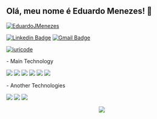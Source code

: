 <h2>Olá, meu nome é Eduardo Menezes! 👋</h2>

[![EduardoJMenezes](https://github-readme-stats.vercel.app/api?username=EduardoJMenezes&theme=tokyonight)](https://github.com/anuraghazra/github-readme-stats)

[![Linkedin Badge](https://img.shields.io/badge/-EduardoMenezes-blue?style=flat-square&logo=Linkedin&logoColor=white&link=https://www.linkedin.com/in/rebeca-albuquerquew//)](https://www.linkedin.com/in/eduardo-menezes-b25a40218/) [![Gmail Badge](https://img.shields.io/badge/-eduardojmenezesv@gmail.com-c14438?style=flat-square&logo=Gmail&logoColor=white&link=mailto:eduardojmenezesv@gmail.com)](mailto:rebecalbuq0@gmail.com)


[![iuricode](https://github-readme-stats.vercel.app/api/top-langs/?username=EduardoJMenezes&hide=html&layout=compact&theme=tokyonight)](https://github.com/anuraghazra/github-readme-stats)

<h>- Main Technology</h>

<img src="https://img.shields.io/badge/TypeScript-007ACC?style=for-the-badge&logo=typescript&logoColor=white"> <img src="https://img.shields.io/badge/JavaScript-F7DF1E?style=for-the-badge&logo=javascript&logoColor=black"> <img src="https://img.shields.io/badge/Node.js-43853D?style=for-the-badge&logo=node.js&logoColor=white"> <img src="https://img.shields.io/badge/React-20232A?style=for-the-badge&logo=react&logoColor=61DAFB"> <img src="https://img.shields.io/badge/HTML5-E34F26?style=for-the-badge&logo=html5&logoColor=white"> <img src="https://img.shields.io/badge/CSS3-1572B6?style=for-the-badge&logo=css3&logoColor=white"> 

<h>- Another Technologies</h>

<img src="https://img.shields.io/badge/Python-3776AB?style=for-the-badge&logo=python&logoColor=white"> <img src="https://img.shields.io/badge/Java-ED8B00?style=for-the-badge&logo=java&logoColor=white"> <img src="https://img.shields.io/badge/MySQL-00000F?style=for-the-badge&logo=mysql&logoColor=white"> 

<div align="center">
  <img src="https://profile-counter.glitch.me/EduardoJMenezes/count.svg?"  />
</div>
